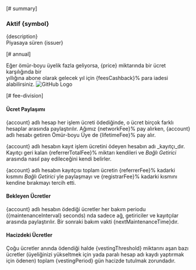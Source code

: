 [# summary]
### Aktif {symbol}

{description}  
Piyasaya süren {issuer}


[# annual]

Eğer ömür-boyu üyelik fazla geliyorsa,  {price} miktarında bir ücret karşılığında bir  
yıllığına abone olarak gelecek yıl için {feesCashback}% para iadesi alabilirsiniz.
![GitHub Logo](/images/logo.png)

[# fee-division]
#### Ücret Paylaşımı
{account} adlı hesap her işlem ücreti ödediğinde, o ücret birçok farklı hesaplar arasında 
paylaştırılır. Ağımız {networkFee}% pay alırken, {account} adlı hesabı  getiren Ömür-boyu Üye de  {lifetimeFee}% pay alır.

{account} adlı hesabın kayıt işlem ücretini ödeyen hesabın adı _kayıtçı_dır. Kayıtçı geri kalan
{referrerTotalFee}% miktarı kendileri ve _Bağlı Getirici_ arasında nasıl pay edileceğini kendi belirler.

{account} adlı hesabın kayıtçısı toplam ücretin {referrerFee}% kadarki kısmını _Bağlı Getirici_ yle paylaşmayı ve {registrarFee}% kadarki kısmını kendine bırakmayı tercih etti.
                            
                            
#### Bekleyen Ücretler
{account} adlı hesabın ödediği ücretler her bakım periodu ({maintenanceInterval} seconds) nda sadece ağ, getiriciler ve kayıtçılar arasında paylaştırılır.
Bir sonraki bakım vakti  {nextMaintenanceTime}dır.
                 
#### Hacizdeki Ücretler

Çoğu ücretler anında ödendiği halde {vestingThreshold} miktarını aşan bazı ücretler 
(üyeliğinizi yükseltmek için yada paralı hesap adı kaydı yaptırmak için ödenen) toplam {vestingPeriod} gün hacizde tutulmak zorundadır. 